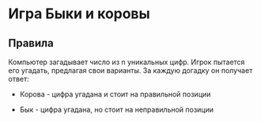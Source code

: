 # Игра Быки и коровы

## Правила

Компьютер загадывает число из n уникальных цифр. Игрок пытается его угадать, предлагая свои варианты. За каждую догадку он получает ответ:
    
- Корова - цифра угадана и стоит на правильной позиции
    
- Бык - цифра угадана, но стоит на неправильной позиции